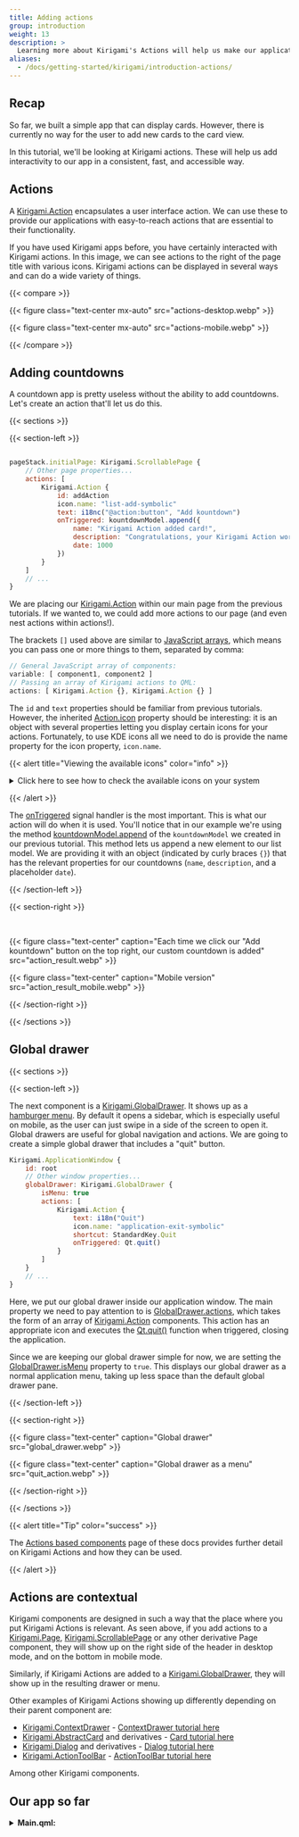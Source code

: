 ```yaml
---
title: Adding actions
group: introduction
weight: 13
description: >
  Learning more about Kirigami's Actions will help us make our application more useful.
aliases:
  - /docs/getting-started/kirigami/introduction-actions/
---
```

## Recap

So far, we built a simple app that can display cards. However, there is currently no way for the user to add new cards to the card view.

In this tutorial, we'll be looking at Kirigami actions. These will help us add interactivity to our app in a consistent, fast, and accessible way.

## Actions

A [Kirigami.Action](docs:kirigami;org.kde.kirigami.Action) encapsulates a user interface action. We can use these to provide our applications with easy-to-reach actions that are essential to their functionality.

If you have used Kirigami apps before, you have certainly interacted with Kirigami actions. In this image, we can see actions to the right of the page title with various icons. Kirigami actions can be displayed in several ways and can do a wide variety of things.

{{< compare >}}

{{< figure class="text-center mx-auto" src="actions-desktop.webp" >}}

{{< figure class="text-center mx-auto" src="actions-mobile.webp" >}}

{{< /compare >}}

## Adding countdowns

A countdown app is pretty useless without the ability to add countdowns. Let's create an action that'll let us do this.

{{< sections >}}

{{< section-left >}}

```qml

pageStack.initialPage: Kirigami.ScrollablePage {
    // Other page properties...
    actions: [
        Kirigami.Action {
            id: addAction
            icon.name: "list-add-symbolic"
            text: i18nc("@action:button", "Add kountdown")
            onTriggered: kountdownModel.append({
                name: "Kirigami Action added card!",
                description: "Congratulations, your Kirigami Action works!",
                date: 1000
            })
        }
    ]
    // ...
}
```

We are placing our [Kirigami.Action](docs:kirigami;org.kde.kirigami.Action) within our main page from the previous tutorials. If we wanted to, we could add more actions to our page (and even nest actions within actions!).

The brackets `[]` used above are similar to [JavaScript arrays](https://www.w3schools.com/js/js_arrays.asp), which means you can pass one or more things to them, separated by comma:

```qml
// General JavaScript array of components:
variable: [ component1, component2 ]
// Passing an array of Kirigami actions to QML:
actions: [ Kirigami.Action {}, Kirigami.Action {} ]
```

The `id` and `text` properties should be familiar from previous tutorials. However, the inherited [Action.icon](https://doc.qt.io/qt-6/qml-qtquick-controls2-action.html#icon-prop) property should be interesting: it is an object with several properties letting you display certain icons for your actions. Fortunately, to use KDE icons all we need to do is provide the name property for the icon property, `icon.name`.

{{< alert title="Viewing the available icons" color="info" >}}

<details>
<summary>Click here to see how to check the available icons on your system</summary>
<br>
Icon Explorer is a KDE application that lets you view all the icons that you can use for your application. It offers a number of useful features such as previews of their appearance across different installed themes, previews at different sizes, and more. You might find it a useful tool when deciding on which icons to use in your application.<br><br>

Many of KDE's icons follow the FreeDesktop Icon Naming specification. Therefore, you might also find it useful to consult The FreeDesktop project's website, [which lists all cross-desktop compatible icon names](https://specifications.freedesktop.org/icon-naming-spec).

</details>

{{< /alert >}}

The [onTriggered](docs:qtquickcontrols;QtQuick.Controls.Action::triggered) signal handler is the most important. This is what our action will do when it is used. You'll notice that in our example we're using the method [kountdownModel.append](https://doc.qt.io/qt-6/qml-qtqml-models-listmodel.html#append-method) of the `kountdownModel` we created in our previous tutorial. This method lets us append a new element to our list model. We are providing it with an object (indicated by curly braces `{}`) that has the relevant properties for our countdowns (`name`, `description`, and a placeholder `date`).

{{< /section-left >}}

{{< section-right >}}

<br>

{{< figure class="text-center" caption="Each time we click our \"Add kountdown\" button on the top right, our custom countdown is added" src="action_result.webp" >}}

{{< figure class="text-center" caption="Mobile version" src="action_result_mobile.webp" >}}

{{< /section-right >}}

{{< /sections >}}

## Global drawer

{{< sections >}}

{{< section-left >}}

The next component is a [Kirigami.GlobalDrawer](docs:kirigami;org.kde.kirigami.GlobalDrawer). It shows up as a [hamburger menu](https://en.wikipedia.org/wiki/Hamburger_button). By default it opens a sidebar, which is especially useful on mobile, as the user can just swipe in a side of the screen to open it. Global drawers are useful for global navigation and actions. We are going to create a simple global drawer that includes a "quit" button.

```qml
Kirigami.ApplicationWindow {
    id: root
    // Other window properties...
    globalDrawer: Kirigami.GlobalDrawer {
        isMenu: true
        actions: [
            Kirigami.Action {
                text: i18n("Quit")
                icon.name: "application-exit-symbolic"
                shortcut: StandardKey.Quit
                onTriggered: Qt.quit()
            }
        ]
    }
    // ...
}

```

Here, we put our global drawer inside our application window. The main property we need to pay attention to is [GlobalDrawer.actions](https://api.kde.org/qml-org-kde-kirigami-globaldrawer.html#actions-prop), which takes the form of an array of [Kirigami.Action](docs:kirigami;org.kde.kirigami.Action) components. This action has an appropriate icon and executes the [Qt.quit()](docs:qtqml;QtQml.Qt::quit) function when triggered, closing the application.


Since we are keeping our global drawer simple for now, we are setting the [GlobalDrawer.isMenu](https://api.kde.org/qml-org-kde-kirigami-globaldrawer.html#isMenu-prop) property to `true`. This displays our global drawer as a normal application menu, taking up less space than the default global drawer pane.

{{< /section-left >}}

{{< section-right >}}

{{< figure class="text-center" caption="Global drawer" src="global_drawer.webp" >}}

{{< figure class="text-center" caption="Global drawer as a menu" src="quit_action.webp" >}}

{{< /section-right >}}

{{< /sections >}}

{{< alert title="Tip" color="success" >}}

The [Actions based components](/docs/getting-started/kirigami/components-actions/) page of these docs provides further detail on Kirigami Actions and how they can be used.

{{< /alert >}}

## Actions are contextual

Kirigami components are designed in such a way that the place where you put Kirigami Actions is relevant. As seen above, if you add actions to a [Kirigami.Page](docs:kirigami;org.kde.kirigami.Page), [Kirigami.ScrollablePage](docs:kirigami;org.kde.kirigami.ScrollablePage) or any other derivative Page component, they will show up on the right side of the header in desktop mode, and on the bottom in mobile mode.

Similarly, if Kirigami Actions are added to a [Kirigami.GlobalDrawer](docs:kirigami;org.kde.kirigami.GlobalDrawer), they will show up in the resulting drawer or menu.

Other examples of Kirigami Actions showing up differently depending on their parent component are:

* [Kirigami.ContextDrawer](docs:kirigami;org.kde.kirigami.ContextDrawer) - [ContextDrawer tutorial here](/docs/getting-started/kirigami/components-drawers#context-drawers)
* [Kirigami.AbstractCard](docs:kirigami;org.kde.kirigami.AbstractCard) and derivatives - [Card tutorial here](/docs/getting-started/kirigami/components-card)
* [Kirigami.Dialog](docs:kirigami;org.kde.kirigami.dialogs.Dialog) and derivatives - [Dialog tutorial here](/docs/getting-started/kirigami/components-dialogs)
* [Kirigami.ActionToolBar](docs:kirigami;org.kde.kirigami.ActionToolBar) - [ActionToolBar tutorial here](/docs/getting-started/kirigami/components-actions#actiontoolbar)

Among other Kirigami components.

## Our app so far

<details>
<summary><b>Main.qml:</b></summary>

{{< readfile file="/content/docs/getting-started/kirigami/introduction-actions/Main.qml" highlight="qml" >}}

</details>
